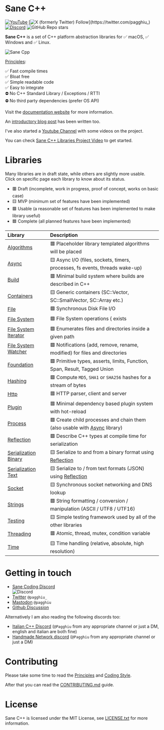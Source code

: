 # Sane C++

[![YouTube](https://img.shields.io/youtube/channel/subscribers/UCnmN_whfM12LU6VNQWG0NFg)](https://youtube.com/@Pagghiu)
[![X (formerly Twitter) Follow](https://img.shields.io/twitter/follow/pagghiu_)](https://twitter.com/pagghiu_)
[![Discord](https://img.shields.io/discord/1195076118307426384)](https://discord.gg/SDyJFR8N)
![GitHub Repo stars](https://img.shields.io/github/stars/Pagghiu/SaneCppLibraries)

**Sane C++** is a set of C++ platform abstraction libraries for ✅ macOS, ✅ Windows and ✅ Linux.

![Sane Cpp](https://pagghiu.github.io/site/blog/2023-12-23-SaneCppLibrariesRelease/article.svg)

[Principles](https://pagghiu.github.io/SaneCppLibraries/page_principles.html):

✅ Fast compile times  
✅ Bloat free  
✅ Simple readable code  
✅ Easy to integrate  
⛔️ No C++ Standard Library / Exceptions / RTTI  
⛔️ No third party dependencies (prefer OS API)

Visit the [documentation website](https://pagghiu.github.io/SaneCppLibraries/index.html) for more information.

An [introductory blog post](https://pagghiu.github.io/site/blog/2023-12-23-SaneCppLibrariesRelease.html) has been written too.

I've also started a [Youtube Channel](https://www.youtube.com/@Pagghiu) with some videos on the project.

You can check [Sane C++ Libraries Project Video](https://www.youtube.com/watch?v=5w1_rRXgyv0) to get started.

# Libraries

Many libraries are in draft state, while others are slightly more usable.  
Click on specific page each library to know about its status.  

- 🟥 Draft (incomplete, work in progress, proof of concept, works on basic case)
- 🟨 MVP (minimum set of features have been implemented)
- 🟩 Usable (a reasonable set of features has been implemented to make library useful)
- 🟦 Complete (all planned features have been implemented)

Library                                                                                                 | Description
:-------------------------------------------------------------------------------------------------------|:------------------------------------------------------------------------------------
[Algorithms](https://pagghiu.github.io/SaneCppLibraries/library_algorithms.html)                        | 🟥 Placeholder library templated algorithms will be placed
[Async](https://pagghiu.github.io/SaneCppLibraries/library_async.html)                                  | 🟨 Async I/O (files, sockets, timers, processes, fs events, threads wake-up)
[Build](https://pagghiu.github.io/SaneCppLibraries/library_build.html)                                  | 🟥 Minimal build system where builds are described in C++
[Containers](https://pagghiu.github.io/SaneCppLibraries/library_containers.html)                        | 🟨 Generic containers (SC::Vector, SC::SmallVector, SC::Array etc.)
[File](https://pagghiu.github.io/SaneCppLibraries/library_file.html)                                    | 🟩 Synchronous Disk File I/O
[File System](https://pagghiu.github.io/SaneCppLibraries/library_file_system.html)                      | 🟩 File System operations { exists | copy | delete } for { files | directories }
[File System Iterator](https://pagghiu.github.io/SaneCppLibraries/library_file_system_iterator.html)    | 🟩 Enumerates files and directories inside a given path
[File System Watcher](https://pagghiu.github.io/SaneCppLibraries/library_file_system_watcher.html)      | 🟩 Notifications {add, remove, rename, modified} for files and directories
[Foundation](https://pagghiu.github.io/SaneCppLibraries/library_foundation.html)                        | 🟩 Primitive types, asserts, limits, Function, Span, Result, Tagged Union
[Hashing](https://pagghiu.github.io/SaneCppLibraries/library_hashing.html)                              | 🟩 Compute `MD5`, `SHA1` or `SHA256` hashes for a stream of bytes
[Http](https://pagghiu.github.io/SaneCppLibraries/library_http.html)                                    | 🟥 HTTP parser, client and server
[Plugin](https://pagghiu.github.io/SaneCppLibraries/library_plugin.html)                                | 🟥 Minimal dependency based plugin system with hot-reload
[Process](https://pagghiu.github.io/SaneCppLibraries/library_process.html)                              | 🟩 Create child processes and chain them (also usable with [Async](https://pagghiu.github.io/SaneCppLibraries/library_async.html) library)
[Reflection](https://pagghiu.github.io/SaneCppLibraries/library_reflection.html)                        | 🟩 Describe C++ types at compile time for serialization
[Serialization Binary](https://pagghiu.github.io/SaneCppLibraries/library_serialization_binary.html)    | 🟨 Serialize to and from a binary format using [Reflection](https://pagghiu.github.io/SaneCppLibraries/library_reflection.html)
[Serialization Text](https://pagghiu.github.io/SaneCppLibraries/library_serialization_text.html)        | 🟨 Serialize to / from text formats (JSON) using [Reflection](https://pagghiu.github.io/SaneCppLibraries/library_reflection.html)
[Socket](https://pagghiu.github.io/SaneCppLibraries/library_socket.html)                                | 🟨 Synchronous socket networking and DNS lookup
[Strings](https://pagghiu.github.io/SaneCppLibraries/library_strings.html)                              | 🟩 String formatting / conversion / manipulation (ASCII / UTF8 / UTF16)
[Testing](https://pagghiu.github.io/SaneCppLibraries/library_testing.html)                              | 🟨 Simple testing framework used by all of the other libraries
[Threading](https://pagghiu.github.io/SaneCppLibraries/library_threading.html)                          | 🟥 Atomic, thread, mutex, condition variable
[Time](https://pagghiu.github.io/SaneCppLibraries/library_time.html)                                    | 🟨 Time handling (relative, absolute, high resolution)

# Getting in touch

- [Sane Coding Discord](https://discord.gg/SDyJFR8N)  
![Discord](https://img.shields.io/discord/1195076118307426384)
- [Twitter](https://twitter.com/pagghiu_) `@pagghiu_`
- [Mastodon](https://mastodon.gamedev.place/@pagghiu) `@pagghiu`
- [Github Discussion](https://github.com/Pagghiu/SaneCppLibraries/discussions)

Alternatively I am also reading the following discords too:
- [Italian C++ Discord](https://discord.gg/GPATr8QxfS) (`@Pagghiu` from any appropriate channel or just a DM, english and italian are both fine)
- [Handmade Network discord](https://discord.gg/hmn) (`@Pagghiu` from any appropriate channel or just a DM)

# Contributing

Please take some time to read the [Principles](https://pagghiu.github.io/SaneCppLibraries/page_principles.html) and [Coding Style](Documentation/CodingStyle.md).

After that you can read the [CONTRIBUTING.md](CONTRIBUTING.md) guide.


# License

Sane C++ is licensed under the MIT License, see [LICENSE.txt](LICENSE.txt) for more information.
